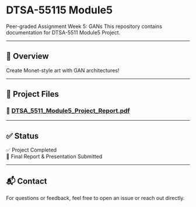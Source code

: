 # DTSA-55115 Module5

Peer-graded Assignment Week 5: GANs
This repository contains documentation for DTSA-5511 Module5 Project. 

---

## 📝 Overview
Create Monet-style art with GAN architectures!

---

## 📂 Project Files
### 📄 [DTSA_5511_Module5_Project_Report.pdf](./DTSA_5511_Module5_Project_Report.pdf)
---

## ✅ Status

✅ Project Completed  
📌 Final Report & Presentation Submitted

---

## 📬 Contact

For questions or feedback, feel free to open an issue or reach out directly.
